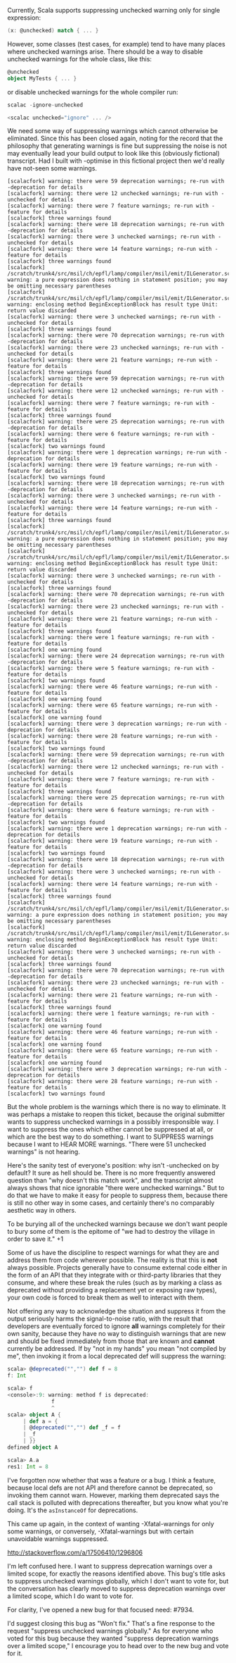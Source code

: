 Currently, Scala supports suppressing unchecked warning only for single expression:

```scala
(x: @unchecked) match { ... }
```

However, some classes (test cases, for example) tend to have many places where unchecked warnings arise. There should be a way to disable unchecked warnings for the whole class, like this:

```scala
@unchecked
object MyTests { ... }
```

or disable unchecked warnings for the whole compiler run:

```scala
scalac -ignore-unchecked
```

```scala
<scalac unchecked="ignore" ... />
```
We need some way of suppressing warnings which cannot otherwise be eliminated.
Since this has been closed again, noting for the record that the philosophy that generating warnings is fine but suppressing the noise is not may eventually lead your build output to look like this (obviously fictional) transcript.  Had I built with -optimise in this fictional project then we'd really have not-seen some warnings.
```
[scalacfork] warning: there were 59 deprecation warnings; re-run with -deprecation for details
[scalacfork] warning: there were 12 unchecked warnings; re-run with -unchecked for details
[scalacfork] warning: there were 7 feature warnings; re-run with -feature for details
[scalacfork] three warnings found
[scalacfork] warning: there were 18 deprecation warnings; re-run with -deprecation for details
[scalacfork] warning: there were 3 unchecked warnings; re-run with -unchecked for details
[scalacfork] warning: there were 14 feature warnings; re-run with -feature for details
[scalacfork] three warnings found
[scalacfork] /scratch/trunk4/src/msil/ch/epfl/lamp/compiler/msil/emit/ILGenerator.scala:339: warning: a pure expression does nothing in statement position; you may be omitting necessary parentheses
[scalacfork] /scratch/trunk4/src/msil/ch/epfl/lamp/compiler/msil/emit/ILGenerator.scala:339: warning: enclosing method BeginExceptionBlock has result type Unit: return value discarded
[scalacfork] warning: there were 3 unchecked warnings; re-run with -unchecked for details
[scalacfork] three warnings found
[scalacfork] warning: there were 70 deprecation warnings; re-run with -deprecation for details
[scalacfork] warning: there were 23 unchecked warnings; re-run with -unchecked for details
[scalacfork] warning: there were 21 feature warnings; re-run with -feature for details
[scalacfork] three warnings found
[scalacfork] warning: there were 59 deprecation warnings; re-run with -deprecation for details
[scalacfork] warning: there were 12 unchecked warnings; re-run with -unchecked for details
[scalacfork] warning: there were 7 feature warnings; re-run with -feature for details
[scalacfork] three warnings found
[scalacfork] warning: there were 25 deprecation warnings; re-run with -deprecation for details
[scalacfork] warning: there were 6 feature warnings; re-run with -feature for details
[scalacfork] two warnings found
[scalacfork] warning: there were 1 deprecation warnings; re-run with -deprecation for details
[scalacfork] warning: there were 19 feature warnings; re-run with -feature for details
[scalacfork] two warnings found
[scalacfork] warning: there were 18 deprecation warnings; re-run with -deprecation for details
[scalacfork] warning: there were 3 unchecked warnings; re-run with -unchecked for details
[scalacfork] warning: there were 14 feature warnings; re-run with -feature for details
[scalacfork] three warnings found
[scalacfork] /scratch/trunk4/src/msil/ch/epfl/lamp/compiler/msil/emit/ILGenerator.scala:339: warning: a pure expression does nothing in statement position; you may be omitting necessary parentheses
[scalacfork] /scratch/trunk4/src/msil/ch/epfl/lamp/compiler/msil/emit/ILGenerator.scala:339: warning: enclosing method BeginExceptionBlock has result type Unit: return value discarded
[scalacfork] warning: there were 3 unchecked warnings; re-run with -unchecked for details
[scalacfork] three warnings found
[scalacfork] warning: there were 70 deprecation warnings; re-run with -deprecation for details
[scalacfork] warning: there were 23 unchecked warnings; re-run with -unchecked for details
[scalacfork] warning: there were 21 feature warnings; re-run with -feature for details
[scalacfork] three warnings found
[scalacfork] warning: there were 1 feature warnings; re-run with -feature for details
[scalacfork] one warning found
[scalacfork] warning: there were 24 deprecation warnings; re-run with -deprecation for details
[scalacfork] warning: there were 5 feature warnings; re-run with -feature for details
[scalacfork] two warnings found
[scalacfork] warning: there were 46 feature warnings; re-run with -feature for details
[scalacfork] one warning found
[scalacfork] warning: there were 65 feature warnings; re-run with -feature for details
[scalacfork] one warning found
[scalacfork] warning: there were 3 deprecation warnings; re-run with -deprecation for details
[scalacfork] warning: there were 28 feature warnings; re-run with -feature for details
[scalacfork] two warnings found
[scalacfork] warning: there were 59 deprecation warnings; re-run with -deprecation for details
[scalacfork] warning: there were 12 unchecked warnings; re-run with -unchecked for details
[scalacfork] warning: there were 7 feature warnings; re-run with -feature for details
[scalacfork] three warnings found
[scalacfork] warning: there were 25 deprecation warnings; re-run with -deprecation for details
[scalacfork] warning: there were 6 feature warnings; re-run with -feature for details
[scalacfork] two warnings found
[scalacfork] warning: there were 1 deprecation warnings; re-run with -deprecation for details
[scalacfork] warning: there were 19 feature warnings; re-run with -feature for details
[scalacfork] two warnings found
[scalacfork] warning: there were 18 deprecation warnings; re-run with -deprecation for details
[scalacfork] warning: there were 3 unchecked warnings; re-run with -unchecked for details
[scalacfork] warning: there were 14 feature warnings; re-run with -feature for details
[scalacfork] three warnings found
[scalacfork] /scratch/trunk4/src/msil/ch/epfl/lamp/compiler/msil/emit/ILGenerator.scala:339: warning: a pure expression does nothing in statement position; you may be omitting necessary parentheses
[scalacfork] /scratch/trunk4/src/msil/ch/epfl/lamp/compiler/msil/emit/ILGenerator.scala:339: warning: enclosing method BeginExceptionBlock has result type Unit: return value discarded
[scalacfork] warning: there were 3 unchecked warnings; re-run with -unchecked for details
[scalacfork] three warnings found
[scalacfork] warning: there were 70 deprecation warnings; re-run with -deprecation for details
[scalacfork] warning: there were 23 unchecked warnings; re-run with -unchecked for details
[scalacfork] warning: there were 21 feature warnings; re-run with -feature for details
[scalacfork] three warnings found
[scalacfork] warning: there were 1 feature warnings; re-run with -feature for details
[scalacfork] one warning found
[scalacfork] warning: there were 46 feature warnings; re-run with -feature for details
[scalacfork] one warning found
[scalacfork] warning: there were 65 feature warnings; re-run with -feature for details
[scalacfork] one warning found
[scalacfork] warning: there were 3 deprecation warnings; re-run with -deprecation for details
[scalacfork] warning: there were 28 feature warnings; re-run with -feature for details
[scalacfork] two warnings found
```
But the whole problem is the warnings which there is no way to eliminate.  It was perhaps a mistake to reopen this ticket, because the original submitter wants to suppress unchecked warnings  in a possibly irresponsible way.  I want to suppress the ones which either cannot be suppressed at all, or which are the best way to do something.  I want to SUPPRESS warnings because I want to HEAR MORE warnings.  "There were 51 unchecked warnings" is not hearing.

Here's the sanity test of everyone's position: why isn't -unchecked on by default? It sure as hell should be.  There is no more frequently answered question than "why doesn't this match work", and the transcript almost always shows that nice ignorable "there were unchecked warnings." But to do that we have to make it easy for people to suppress them, because there is still no other way in some cases, and certainly there's no comparably aesthetic way in others.

To be burying all of the unchecked warnings because we don't want people to bury some of them is the epitome of "we had to destroy the village in order to save it."
+1

Some of us have the discipline to respect warnings for what they are and address them from code wherever possible.  The reality is that this is **not** always possible.  Projects generally have to consume external code either in the form of an API that they integrate with or third-party libraries that they consume, and where these break the rules (such as by marking a class as deprecated without providing a replacement yet or exposing raw types), your own code is forced to break them as well to interact with them.

Not offering any way to acknowledge the situation and suppress it from the output seriously harms the signal-to-noise ratio, with the result that developers are eventually forced to ignore **all** warnings completely for their own sanity, because they have no way to distinguish warnings that are new and should be fixed immediately from those that are known and **cannot** currently be addressed.
If by "not in my hands" you mean "not compiled by me", then invoking it from a local deprecated def will suppress the warning:

```scala
scala> @deprecated("","") def f = 8
f: Int

scala> f
<console>:9: warning: method f is deprecated: 
              f
              ^
scala> object A {
     | def a = {
     | @deprecated("","") def _f = f
     | _f
     | }}
defined object A

scala> A.a
res1: Int = 8
```

I've forgotten now whether that was a feature or a bug.  I think a feature, because local defs are not API and therefore cannot be deprecated, so invoking them cannot warn.  However, marking them deprecated says the call stack is polluted with deprecations thereafter, but you know what you're doing.  It's the `asInstanceOf` for deprecations.

This came up again, in the context of wanting -Xfatal-warnings for only some warnings, or conversely, -Xfatal-warnings but with certain unavoidable warnings suppressed.

http://stackoverflow.com/a/17506410/1296806

I'm left confused here.  I want to suppress deprecation warnings over a limited scope, for exactly the reasons identified above.  This bug's title asks to suppress unchecked warnings globally, which I don't want to vote for, but the conversation has clearly moved to suppress deprecation warnings over a limited scope, which I do want to vote for.

For clarity, I've opened a new bug for that focused need: #7934.

I'd suggest closing this bug as "Won't fix."  That's a fine response to the request "suppress unchecked warnings globally."  As for everyone who voted for this bug because they wanted "suppress deprecation warnings over a limited scope," I encourage you to head over to the new bug and vote for it.
